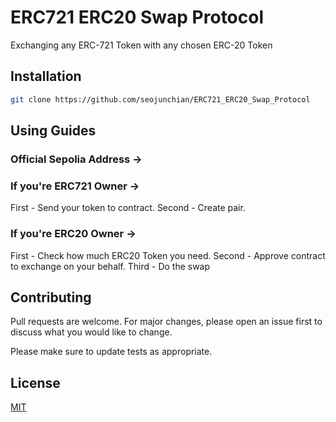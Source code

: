 # ERC721 ERC20 Swap Protocol
Exchanging any ERC-721 Token with any chosen ERC-20 Token

## Installation
```bash
git clone https://github.com/seojunchian/ERC721_ERC20_Swap_Protocol
```

## Using Guides
### Official Sepolia Address -> 

### If you're ERC721 Owner -> 
First - Send your token to contract.
Second - Create pair.

### If you're ERC20 Owner ->
First - Check how much ERC20 Token you need.
Second - Approve contract to exchange on your behalf.
Third - Do the swap

## Contributing

Pull requests are welcome. For major changes, please open an issue first
to discuss what you would like to change.

Please make sure to update tests as appropriate.

## License

[MIT](https://choosealicense.com/licenses/mit/)
